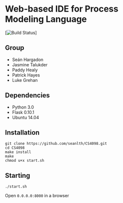 # Web-based IDE for Process Modeling Language

[![Build Status](https://travis-ci.org/seanlth/CS4098PaddyPaddy.svg?branch=master)]


## Group
* Seán Hargadon
* Jasmine Talukder
* Paddy Healy
* Patrick Hayes
* Luke Grehan

## Dependencies
* Python 3.0
* Flask 0.10.1
* Ubuntu 14.04

## Installation
```
git clone https://github.com/seanlth/CS4098.git
cd CS4098
make install
make
chmod u+x start.sh
```
## Starting

```
./start.sh
```

Open ```0.0.0.0:8000``` in a browser
